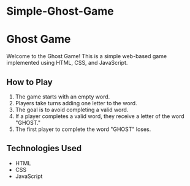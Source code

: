 # Simple-Ghost-Game
# Ghost Game

Welcome to the Ghost Game! This is a simple web-based game implemented using HTML, CSS, and JavaScript.

## How to Play

1. The game starts with an empty word.
2. Players take turns adding one letter to the word.
3. The goal is to avoid completing a valid word.
4. If a player completes a valid word, they receive a letter of the word "GHOST."
5. The first player to complete the word "GHOST" loses.

## Technologies Used

- HTML
- CSS
- JavaScript
